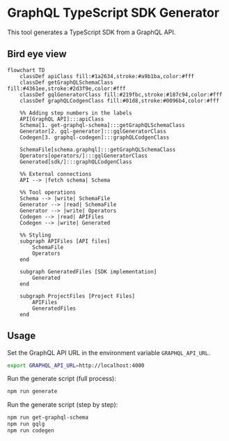 # GraphQL TypeScript SDK Generator

This tool generates a TypeScript SDK from a GraphQL API.


## Bird eye view

```mermaid
flowchart TD
    classDef apiClass fill:#1a2634,stroke:#a9b1ba,color:#fff
    classDef getGraphQLSchemaClass fill:#4361ee,stroke:#2d3f9e,color:#fff
    classDef gqlGeneratorClass fill:#219fbc,stroke:#187c94,color:#fff
    classDef graphQLCodgenClass fill:#01d8,stroke:#0096b4,color:#fff

    %% Adding step numbers in the labels
    API[GraphQL API]:::apiClass
    Schema[1. get-graphql-schema]:::getGraphQLSchemaClass
    Generator[2. gql-generator]:::gqlGeneratorClass
    Codegen[3. graphql-codegen]:::graphQLCodgenClass
    
    SchemaFile[schema.graphql]:::getGraphQLSchemaClass
    Operators[operators/]:::gqlGeneratorClass
    Generated[sdk/]:::graphQLCodgenClass

    %% External connections
    API --> |fetch schema| Schema
    
    %% Tool operations
    Schema --> |write| SchemaFile
    Generator --> |read| SchemaFile
    Generator --> |write| Operators
    Codegen --> |read| APIFiles
    Codegen --> |write| Generated
    
    %% Styling
    subgraph APIFiles [API files]
        SchemaFile
        Operators
    end

    subgraph GeneratedFiles [SDK implementation]
        Generated
    end
    
    subgraph ProjectFiles [Project Files]
        APIFiles
        GeneratedFiles
    end
```


## Usage

Set the GraphQL API URL in the environment variable `GRAPHQL_API_URL`.
```bash
export GRAPHQL_API_URL=http://localhost:4000
```

Run the generate script (full process):
```bash
npm run generate
```

Run the generate script (step by step):
```bash
npm run get-graphql-schema
npm run gqlg
npm run codegen
```
